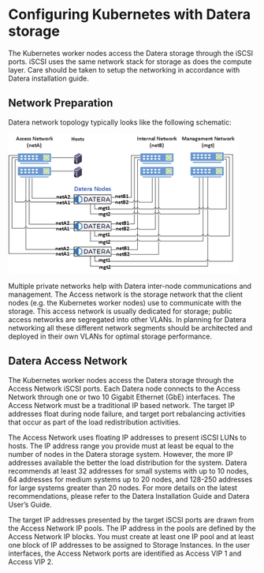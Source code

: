 # Configuring Kubernetes with Datera storage
The Kubernetes worker nodes access the Datera storage through the iSCSI ports. iSCSI uses the same network stack for storage as does the compute layer. Care should be taken to setup the networking in accordance with Datera installation guide.

## Network Preparation
Datera network topology typically looks like the following schematic:

![](./img/datera-logical-network-topology.png?raw=true)

Multiple private networks help with Datera inter-node communications and management. The Access network is the storage network that the client nodes (e.g. the Kubernetes worker nodes) use to communicate with the storage. This access network is usually dedicated for storage; public access networks are segregated into other VLANs. In planning for Datera networking all these different network segments should be architected and deployed in their own VLANs for optimal storage performance. 

## Datera Access Network
The Kubernetes worker nodes access the Datera storage through the Access Network iSCSI ports. Each Datera node connects to the Access Network through one or two 10 Gigabit Ethernet (GbE) interfaces. The Access Network must be a traditional IP based network. The target IP addresses float during node failure, and target port rebalancing activities that occur as part of the load redistribution activities.

The Access Network uses floating IP addresses to present iSCSI LUNs to hosts. The IP address range you provide must at least be equal to the number of nodes in the Datera storage system. However, the more IP addresses available the better the load distribution for the system. Datera recommends at least 32 addresses for small systems with up to 10 nodes, 64 addresses for medium systems up to 20 nodes, and 128-250 addresses for large systems greater than 20 nodes. For more details on the latest recommendations, please refer to the Datera Installation Guide and Datera User’s Guide. 

The target IP addresses presented by the target iSCSI ports are drawn from the Access Network IP pools. The IP address in the pools are defined by the Access Network IP blocks. You must create at least one IP pool and at least one block of IP addresses to be assigned to Storage Instances. In the user interfaces, the Access Network ports are identified as Access VIP 1 and Access VIP 2.
